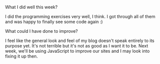 What I did well this week?

I did the programming exercises very well, I think.  I got through all of them and was happy to finally see some code again :)

What could I have done to improve?

I feel like the general look and feel of my blog doesn't speak entirely to its purpose yet.  It's not terrible but it's not as good as I want it to be.  Next week, we'll be using JavaScript to improve our sites and I may look into fixing it up then.
